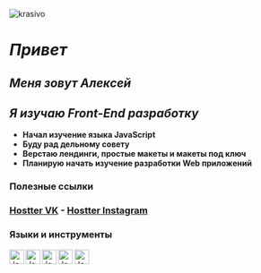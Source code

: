 ![krasivo](assets/Screenshot_8.png)

# ***Привет***
## ***Меня зовут Алексей***
## ***Я изучаю Front-End разработку***

- **Начал изучение языка JavaScript**
- **Буду рад дельному совету**
- **Верстаю лендинги, простые макеты и макеты под ключ**
- **Планирую начать изучение разработки Web приложений**

### Полезные ссылки
### [Hostter VK](https://vk.com/alekseysich) - [Hostter Instagram](https://www.instagram.com/alekseysich/)

### **Языки и инструменты**

<img align="left" alt="JavaScript" width="26px" src="https://cdn-icons-png.flaticon.com/128/5968/5968292.png">
<img align="left" alt="JavaScript" width="26px" src="https://cdn-icons-png.flaticon.com/128/174/174854.png">
<img align="left" alt="JavaScript" width="26px" src="https://cdn-icons-png.flaticon.com/128/732/732190.png">
<img align="left" alt="JavaScript" width="26px" src="https://cdn-icons-png.flaticon.com/128/1126/1126012.png">
<img align="left" alt="JavaScript" width="26px" src="https://cdn-icons-png.flaticon.com/128/5968/5968672.png">
